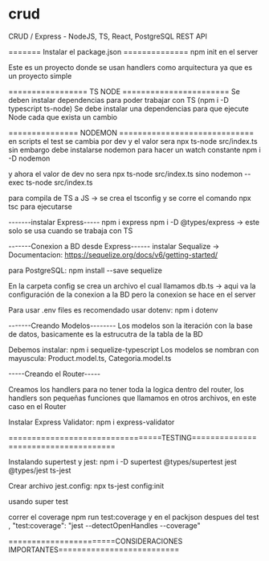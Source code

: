 # crud
CRUD  /  Express - NodeJS, TS, React, PostgreSQL
REST API

======= Instalar el package.json ==============
npm init en el server

Este es un proyecto donde se usan handlers como arquitectura ya que es un proyecto simple

================= TS NODE =======================
Se deben instalar dependencias para poder trabajar con TS (npm i -D typescript ts-node)
Se debe instalar una dependencias para que ejecute Node cada que exista un cambio

=============== NODEMON =============================
en scripts el test se cambia por dev y el valor sera npx ts-node src/index.ts
sin embargo debe instalarse nodemon para hacer un watch constante npm i -D nodemon

y ahora el valor de dev no sera npx ts-node src/index.ts sino nodemon --exec ts-node src/index.ts

para compila de TS a JS -> se crea el tsconfig y se corre el comando npx tsc para ejecutarse


-------instalar Express-----
npm i express
npm i -D @types/express -> este solo se usa cuando se trabaja con TS



-------Conexion a BD desde Express------
instalar Sequalize -> Documentacion: https://sequelize.org/docs/v6/getting-started/

para PostgreSQL: 
npm install --save sequelize

En la carpeta config se crea un archivo el cual llamamos db.ts -> aqui va la configuración de la conexion a la BD pero la conexion se hace en el server

Para usar .env files es recomendado usar dotenv:
npm i dotenv


-------Creando Modelos--------
Los modelos son la iteración con la base de datos, basicamente es la estrucutra de la tabla de la BD

Debemos instalar: npm i sequelize-typescript
Los modelos se nombran con mayuscula: Product.model.ts, Categoria.model.ts


-----Creando el Router-----

Creamos los handlers para no tener toda la logica dentro del router, los handlers son pequeñas funciones que llamamos en otros archivos, en este caso en el Router

Instalar Express Validator: npm i express-validator  

=================================TESTING=====================================

Instalando supertest y jest: npm i -D supertest @types/supertest jest @types/jest ts-jest

Crear archivo jest.config: npx ts-jest config:init


usando super test

correr el coverage npm run test:coverage y en el packjson despues del test , "test:coverage": "jest --detectOpenHandles --coverage"


=======================CONSIDERACIONES IMPORTANTES==========================

